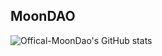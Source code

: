 ## MoonDAO

![Offical-MoonDao's GitHub stats](https://github-readme-stats.vercel.app/api?username=Official-MoonDao&show_icons=true&theme=merko)